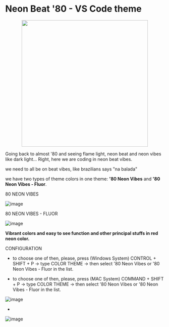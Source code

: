 # Neon Beat '80 - VS Code theme

<p align="center">
  <img src="https://user-images.githubusercontent.com/8368079/173427806-1834b616-6448-4694-ad90-7d815daad97d.png" height="400" />
</p>

Going back to almost '80 and seeing flame light, neon beat and neon vibes like dark light... Right, here we are coding in neon beat vibes.

we need to all be on beat vibes, like brazilians says "na balada"

we have two types of theme colors in one theme: **'80 Neon Vibes** and **'80 Neon Vibes - Fluor**.

80 NEON VIBES

![image](https://user-images.githubusercontent.com/8368079/173426225-cb892067-5731-4eda-ab36-cfc1ba811461.png)


80 NEON VIBES - FLUOR

![image](https://user-images.githubusercontent.com/8368079/207324280-c3317d60-656c-405d-9014-f6f8bb2a6f52.png)

__Vibrant colors and easy to see function and other principal stuffs in red neon color.__

CONFIGURATION

- to choose one of then, please, press (Windows System) CONTROL + SHIFT + P -> type COLOR THEME -> then select '80 Neon Vibes or '80 Neon Vibes - Fluor in the list.

- to choose one of then, please, press (MAC System) COMMAND + SHIFT + P -> type COLOR THEME -> then select '80 Neon Vibes or '80 Neon Vibes - Fluor in the list.

![image](https://user-images.githubusercontent.com/8368079/207323101-2caa19cb-c213-4a34-9762-8e53bc6c0f91.png)

-

![image](https://user-images.githubusercontent.com/8368079/207323348-7620d56a-b107-414a-8cda-6fa671c3d119.png)
